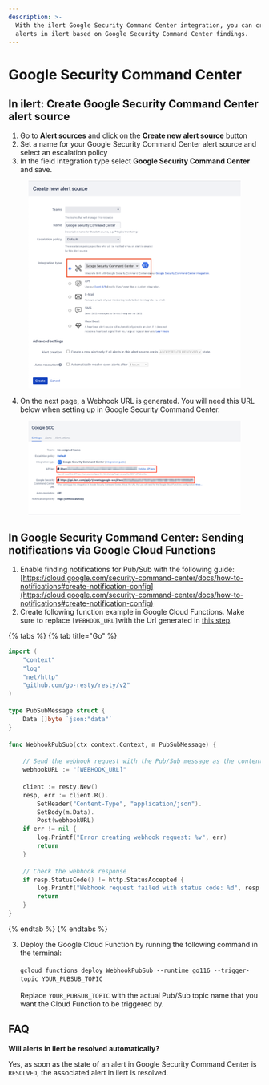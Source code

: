 ```yaml
---
description: >-
  With the ilert Google Security Command Center integration, you can create
  alerts in ilert based on Google Security Command Center findings.
---
```


# Google Security Command Center

## In ilert: Create Google Security Command Center alert source

1. Go to **Alert sources** and click on the **Create new alert source** button
2. Set a name for your Google Security Command Center alert source and select an escalation policy
3. In the field Integration type select **Google Security Command Center** and save.

<figure><img src="../.gitbook/assets/GSCC_1.png" alt=""><figcaption></figcaption></figure>

4. On the next page, a Webhook URL is generated. You will need this URL below when setting up in Google Security Command Center.

<figure><img src="../.gitbook/assets/GSCC_2.png" alt=""><figcaption></figcaption></figure>

## In Google Security Command Center: Sending notifications via Google Cloud Functions

1. Enable finding notifications for Pub/Sub with the following guide: [https://cloud.google.com/security-command-center/docs/how-to-notifications#create-notification-config](https://cloud.google.com/security-command-center/docs/how-to-notifications#create-notification-config)
2. Create following function example in Google Cloud Functions. Make sure to replace `[WEBHOOK_URL]`with the Url generated in [this step](google-security-command-center.md#in-ilert-create-google-security-command-center-alert-source).

{% tabs %}
{% tab title="Go" %}
```go
import (
	"context"
	"log"
	"net/http"
	"github.com/go-resty/resty/v2"
)

type PubSubMessage struct {
	Data []byte `json:"data"`
}

func WebhookPubSub(ctx context.Context, m PubSubMessage) {

	// Send the webhook request with the Pub/Sub message as the content
	webhookURL := "[WEBHOOK_URL]"

	client := resty.New()
	resp, err := client.R().
		SetHeader("Content-Type", "application/json").
		SetBody(m.Data).
		Post(webhookURL)
	if err != nil {
		log.Printf("Error creating webhook request: %v", err)
		return
	}

	// Check the webhook response
	if resp.StatusCode() != http.StatusAccepted {
		log.Printf("Webhook request failed with status code: %d", resp.StatusCode())
		return
	}
}
```
{% endtab %}
{% endtabs %}

3. Deploy the Google Cloud Function by running the following command in the terminal:\
   \
   `gcloud functions deploy WebhookPubSub --runtime go116 --trigger-topic YOUR_PUBSUB_TOPIC`\
   \
   Replace `YOUR_PUBSUB_TOPIC` with the actual Pub/Sub topic name that you want the Cloud Function to be triggered by.

## FAQ <a href="#faq" id="faq"></a>

**Will alerts in ilert be resolved automatically?**

Yes, as soon as the state of an alert in Google Security Command Center is `RESOLVED`, the associated alert in ilert is resolved.

